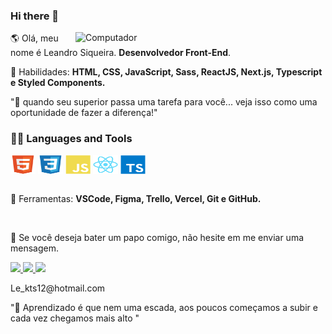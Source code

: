 <!--

**leandroSiq1/leandroSiq1** is a ✨ _special_ ✨ repository because its `README.md` (this file) appears on your GitHub profile.
<h1 align="center">Hi there <img src="https://media.giphy.com/media/hvRJCLFzcasrR4ia7z/giphy.gif" width="30px"></h1>-->

### Hi there 👋

<img src="https://raw.githubusercontent.com/MicaelliMedeiros/micaellimedeiros/master/image/computer-illustration.png" min-width="400px" max-width="400px" width="400px" align="right" alt="Computador">

<p align="left"> 
  🌎 Olá, meu nome é Leandro Siqueira. <strong>Desenvolvedor Front-End</strong>.
</p>

<p align="left">
  🦄 Habilidades: <strong>HTML, CSS, JavaScript, Sass, ReactJS, Next.js, Typescript e Styled Components.</strong>
</p>
 
 "🚀 quando seu superior passa uma tarefa para você... veja isso como uma oportunidade de fazer a diferença!"

 ### 👨‍💻 Languages and Tools
 <div style="display: inline_block">
  <img align="center" alt="leandrosiq1-HTML" height="30" width="40" src="https://raw.githubusercontent.com/devicons/devicon/master/icons/html5/html5-original.svg">
  <img align="center" alt="leandrosiq1-CSS" height="30" width="40" src="https://raw.githubusercontent.com/devicons/devicon/master/icons/css3/css3-original.svg">
  <img align="center" alt="leandrosiq1-Js" height="30" width="40" src="https://raw.githubusercontent.com/devicons/devicon/master/icons/javascript/javascript-plain.svg">
  <img align="center" alt="leandrosiq1-React" height="30" width="40" src="https://raw.githubusercontent.com/devicons/devicon/master/icons/react/react-original.svg">
  <img align="center" alt="leandrosiq1-Typescript" height="30" width="40" src="https://raw.githubusercontent.com/devicons/devicon/master/icons/typescript/typescript-original.svg">
</div>

 <br />
 
<p align="left">
  💼 Ferramentas: <strong>VSCode, Figma, Trello, Vercel, Git e GitHub.</strong>
</p>

 <br />
 
<p align="left">
  💌 Se você deseja bater um papo comigo, não hesite em me enviar uma mensagem.
</p>
 
 <div> 
  <a href="mailto:le_kts12@hotmail.com" alt="Email">
    <img src="https://img.shields.io/badge/-Gmail-1C1C1C?style=for-the-badge&logo=Instagram&logoColor=00FFFF&link=mailto:le_kts12@hotmail.com"/>
  </a>
  
  <a href="https://www.instagram.com/eusouleandrosiqueira/" alt="Instagram">
    <img src="https://img.shields.io/badge/-Instagram-1C1C1C?style=for-the-badge&logo=Instagram&logoColor=00FFFF&link=https://www.instagram.com/eusouleandrosiqueira/"/>
  </a>
  
  <a href="https://www.linkedin.com/in/leandrosiq1/" alt="Linkedin">
    <img src="https://img.shields.io/badge/-Linkedin-1C1C1C?style=for-the-badge&logo=Linkedin&logoColor=00FFFF&link=https://www.linkedin.com/in/leandrosiq1/"/>
  </a>
</div>
     
<p>Le_kts12@hotmail.com</p>
  
"🚀 Aprendizado é que nem uma escada, aos poucos começamos a subir e cada vez chegamos mais alto "

  ##
 
